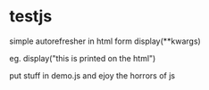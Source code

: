 # testjs
simple autorefresher in html form display(**kwargs)

eg. display("this is printed on the html")


put stuff in demo.js and ejoy the horrors of js
